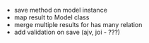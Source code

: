 - save method on model instance
- map result to Model class
- merge multiple results for has many relation
- add validation on save (ajv, joi - ???)
